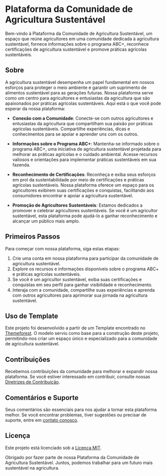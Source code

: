 # Plataforma da Comunidade de Agricultura Sustentável

Bem-vindo à Plataforma da Comunidade de Agricultura Sustentável, um espaço que reúne agricultores em uma comunidade dedicada à agricultura sustentável, fornece informações sobre o programa ABC+, reconhece certificações de agricultura sustentável e promove práticas agrícolas sustentáveis.

## Sobre

A agricultura sustentável desempenha um papel fundamental em nossos esforços para proteger o meio ambiente e garantir um suprimento de alimentos sustentável para as gerações futuras. Nossa plataforma serve como um centro para agricultores e entusiastas da agricultura que são apaixonados por práticas agrícolas sustentáveis. Aqui está o que você pode esperar da nossa plataforma:

- **Conexão com a Comunidade**: Conecte-se com outros agricultores e entusiastas da agricultura que compartilham sua paixão por práticas agrícolas sustentáveis. Compartilhe experiências, dicas e conhecimentos para se apoiar e aprender uns com os outros.

- **Informações sobre o Programa ABC+**: Mantenha-se informado sobre o programa ABC+, uma iniciativa de agricultura sustentável projetada para melhorar as práticas agrícolas e o cuidado ambiental. Acesse recursos valiosos e orientações para implementar práticas sustentáveis em sua fazenda.

- **Reconhecimento de Certificações**: Reconheça e exiba seus esforços em prol da sustentabilidade por meio de certificações e práticas agrícolas sustentáveis. Nossa plataforma oferece um espaço para os agricultores exibirem suas certificações e conquistas, facilitando aos consumidores encontrar e apoiar a agricultura sustentável.

- **Promoção de Agricultores Sustentáveis**: Estamos dedicados a promover e celebrar agricultores sustentáveis. Se você é um agricultor sustentável, esta plataforma pode ajudá-lo a ganhar reconhecimento e alcançar um público mais amplo.

## Primeiros Passos

Para começar com nossa plataforma, siga estas etapas:

1. Crie uma conta em nossa plataforma para participar da comunidade de agricultura sustentável.
2. Explore os recursos e informações disponíveis sobre o programa ABC+ e práticas agrícolas sustentáveis.
3. Se você é um agricultor sustentável, exiba suas certificações e conquistas em seu perfil para ganhar visibilidade e reconhecimento.
4. Interaja com a comunidade, compartilhe suas experiências e aprenda com outros agricultores para aprimorar sua jornada na agricultura sustentável.

## Uso de Template

Este projeto foi desenvolvido a partir de um Template encontrado no [Themeforest](https://preview.themeforest.net/item/agrul-organic-farm-agriculture-template/full_screen_preview/40329476?_ga=2.54562219.1449326301.1697227294-1156494994.1682555030&_gac=1.51829083.1697227294.Cj0KCQjw1aOpBhCOARIsACXYv-e2deO07HAWC6dh_ohrJpOMklwuUUMHKnOFqAVElnpuCEvkFYRAK5waAnI1EALw_wcB). O modelo serviu como base para a construção deste projeto, permitindo-nos criar um espaço único e especializado para a comunidade de agricultura sustentável.

## Contribuições

Recebemos contribuições da comunidade para melhorar e expandir nossa plataforma. Se você estiver interessado em contribuir, consulte nossas [Diretrizes de Contribuição](CONTRIBUTING.md).

## Comentários e Suporte

Seus comentários são essenciais para nos ajudar a tornar esta plataforma melhor. Se você encontrar problemas, tiver sugestões ou precisar de suporte, entre em [contato conosco](mailto:support@sustainablefarmingplatform.com).

## Licença

Este projeto está licenciado sob a [Licença MIT](LICENSE).

Obrigado por fazer parte de nossa Plataforma da Comunidade de Agricultura Sustentável. Juntos, podemos trabalhar para um futuro mais sustentável na agricultura.
